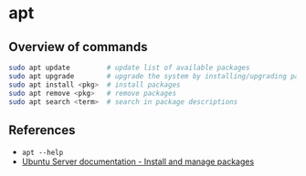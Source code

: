 # apt

## Overview of commands

```bash
sudo apt update         # update list of available packages
sudo apt upgrade        # upgrade the system by installing/upgrading packages
sudo apt install <pkg>  # install packages
sudo apt remove <pkg>   # remove packages
sudo apt search <term>  # search in package descriptions
```

## References

* `apt --help`
* [Ubuntu Server documentation - Install and manage packages](https://documentation.ubuntu.com/server/how-to/software/package-management/index.html)
